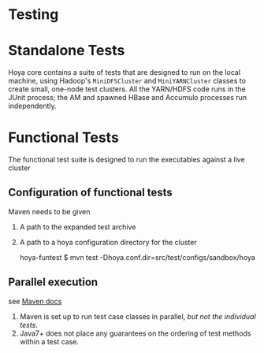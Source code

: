 <!---
  Licensed under the Apache License, Version 2.0 (the "License");
  you may not use this file except in compliance with the License.
  You may obtain a copy of the License at
  
   http://www.apache.org/licenses/LICENSE-2.0
  
  Unless required by applicable law or agreed to in writing, software
  distributed under the License is distributed on an "AS IS" BASIS,
  WITHOUT WARRANTIES OR CONDITIONS OF ANY KIND, either express or implied.
  See the License for the specific language governing permissions and
  limitations under the License. See accompanying LICENSE file.
-->
  
# Testing

# Standalone Tests

Hoya core contains a suite of tests that are designed to run on the local machine,
using Hadoop's `MiniDFSCluster` and `MiniYARNCluster` classes to create small,
one-node test clusters. All the YARN/HDFS code runs in the JUnit process; the
AM and spawned HBase and Accumulo processes run independently.

# Functional Tests

The functional test suite is designed to run the executables against
a live cluster

## Configuration of functional tests

Maven needs to be given 
1. A path to the expanded test archive
1. A path to a hoya configuration directory for the cluster


    hoya-funtest $ mvn test -Dhoya.conf.dir=src/test/configs/sandbox/hoya

## Parallel execution

see [Maven docs](http://maven.apache.org/surefire/maven-surefire-plugin/examples/fork-options-and-parallel-execution.html)
1. Maven is set up to run test case classes in parallel, *but not the individual tests*.
1. Java7+ does not place any guarantees on the ordering of test methods within 
a test case.

